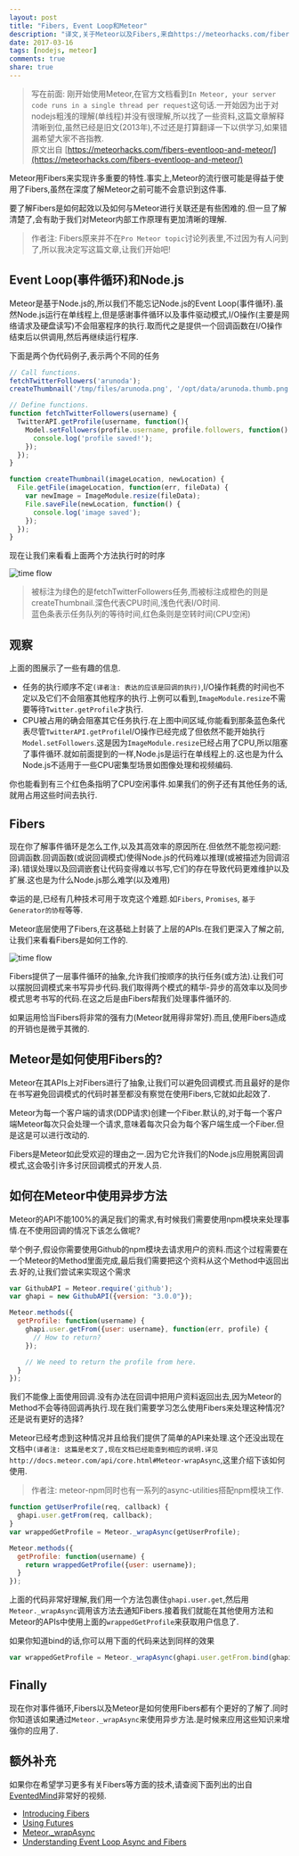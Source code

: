 ```yaml
---
layout: post
title: "Fibers, Event Loop和Meteor"
description: "译文,关于Meteor以及Fibers,来自https://meteorhacks.com/fibers-eventloop-and-meteor/"
date: 2017-03-16
tags: [nodejs, meteor]
comments: true
share: true
---
```


> 写在前面: 刚开始使用Meteor,在官方文档看到`In Meteor, your server code runs in a single thread per request`这句话.一开始因为出于对nodejs粗浅的理解(单线程)并没有很理解,所以找了一些资料,这篇文章解释清晰到位,虽然已经是旧文(2013年),不过还是打算翻译一下以供学习,如果错漏希望大家不吝指教.  
> 原文出自 [https://meteorhacks.com/fibers-eventloop-and-meteor/](https://meteorhacks.com/fibers-eventloop-and-meteor/)

Meteor用Fibers来实现许多重要的特性.事实上,Meteor的流行很可能是得益于使用了Fibers,虽然在深度了解Meteor之前可能不会意识到这件事.

要了解Fibers是如何起效以及如何与Meteor进行关联还是有些困难的.但一旦了解清楚了,会有助于我们对Meteor内部工作原理有更加清晰的理解.

> 作者注: Fibers原来并不在`Pro Meteor topic`讨论列表里,不过因为有人问到了,所以我决定写这篇文章,让我们开始吧!

## Event Loop(事件循环)和Node.js

Meteor是基于Node.js的,所以我们不能忘记Node.js的Event Loop(事件循环).虽然Node.js运行在单线程上,但是感谢事件循环以及事件驱动模式,I/O操作(主要是网络请求及硬盘读写)不会阻塞程序的执行.取而代之是提供一个回调函数在I/O操作结束后以供调用,然后再继续运行程序.

下面是两个伪代码例子,表示两个不同的任务

```js
// Call functions.
fetchTwitterFollowers('arunoda');
createThumbnail('/tmp/files/arunoda.png', '/opt/data/arunoda.thumb.png');

// Define functions.
function fetchTwitterFollowers(username) {
  TwitterAPI.getProfile(username, function(){
    Model.setFollowers(profile.username, profile.followers, function() {
      console.log('profile saved!');
    });
  });
}

function createThumbnail(imageLocation, newLocation) {
  File.getFile(imageLocation, function(err, fileData) {
    var newImage = ImageModule.resize(fileData);
    File.saveFile(newLocation, function() {
      console.log('image saved');
    });
  });
}
```

现在让我们来看看上面两个方法执行时的时序

![time flow](/images/2017-03/time-flow.png "time flow")

> 被标注为绿色的是fetchTwitterFollowers任务,而被标注成橙色的则是createThumbnail.深色代表CPU时间,浅色代表I/O时间.  
> 蓝色条表示任务队列的等待时间,红色条则是空转时间(CPU空闲)

## 观察

上面的图展示了一些有趣的信息.

- 任务的执行顺序不定`(译者注: 表达的应该是回调的执行)`,I/O操作耗费的时间也不定以及它们不会阻塞其他程序的执行.上例可以看到,`ImageModule.resize`不需要等待`Twitter.getProfile`才执行.
- CPU被占用的确会阻塞其它任务执行.在上图中间区域,你能看到那条蓝色条代表尽管`TwitterAPI.getProfile`I/O操作已经完成了但依然不能开始执行`Model.setFollowers`.这是因为`ImageModule.resize`已经占用了CPU,所以阻塞了事件循环.就如前面提到的一样,Node.js是运行在单线程上的.这也是为什么Node.js不适用于一些CPU密集型场景如图像处理和视频编码.

你也能看到有三个红色条指明了CPU空闲事件.如果我们的例子还有其他任务的话,就用占用这些时间去执行.

## Fibers

现在你了解事件循环是怎么工作,以及其高效率的原因所在.但依然不能忽视问题: 回调函数.回调函数(或说回调模式)使得Node.js的代码难以推理(或被描述为回调沼泽).错误处理以及回调嵌套让代码变得难以书写,它们的存在导致代码更难维护以及扩展.这也是为什么Node.js那么难学(以及难用)

幸运的是,已经有几种技术可用于攻克这个难题.如`Fibers`, `Promises`, `基于Generator的协程`等等.

Meteor底层使用了Fibers,在这基础上封装了上层的APIs.在我们更深入了解之前,让我们来看看Fibers是如何工作的.

![time flow](/images/2017-03/time-flow2.png "time flow-fibers")

Fibers提供了一层事件循环的抽象,允许我们按顺序的执行任务(或方法).让我们可以摆脱回调模式来书写异步代码.我们取得两个模式的精华-异步的高效率以及同步模式思考书写的代码.在这之后是由Fibers帮我们处理事件循环的.

如果运用恰当Fibers将非常的强有力(Meteor就用得非常好).而且,使用Fibers造成的开销也是微乎其微的.

## Meteor是如何使用Fibers的?

Meteor在其APIs上对Fibers进行了抽象,让我们可以避免回调模式.而且最好的是你在书写避免回调模式的代码时甚至都没有察觉在使用Fibers,它就如此起效了.

Meteor为每一个客户端的请求(DDP请求)创建一个Fiber.默认的,对于每一个客户端Meteor每次只会处理一个请求,意味着每次只会为每个客户端生成一个Fiber.但是这是可以进行改动的.

Fibers是Meteor如此受欢迎的理由之一.因为它允许我们的Node.js应用脱离回调模式,这会吸引许多讨厌回调模式的开发人员.

## 如何在Meteor中使用异步方法

Meteor的API不能100%的满足我们的需求,有时候我们需要使用npm模块来处理事情.在不使用回调的情况下该怎么做呢?

举个例子,假设你需要使用Github的npm模块去请求用户的资料.而这个过程需要在一个Meteor的Method里面完成,最后我们需要把这个资料从这个Method中返回出去.好的,让我们尝试来实现这个需求

```js
var GithubAPI = Meteor.require('github');
var ghapi = new GithubAPI({version: "3.0.0"});

Meteor.methods({
  getProfile: function(username) {
    ghapi.user.getFrom({user: username}, function(err, profile) {
      // How to return?
    });

    // We need to return the profile from here.
  }
});
```

我们不能像上面使用回调.没有办法在回调中把用户资料返回出去,因为Meteor的Method不会等待回调再执行.现在我们需要学习怎么使用Fibers来处理这种情况?还是说有更好的选择?

Meteor已经考虑到这种情况并且给我们提供了简单的API来处理.这个还没出现在文档中`(译者注: 这篇是老文了,现在文档已经能查到相应的说明.详见 http://docs.meteor.com/api/core.html#Meteor-wrapAsync`,这里介绍下该如何使用.

> 作者注: meteor-npm同时也有一系列的async-utilities搭配npm模块工作.

```js
function getUserProfile(req, callback) {
  ghapi.user.getFrom(req, callback);
}
var wrappedGetProfile = Meteor._wrapAsync(getUserProfile);

Meteor.methods({
  getProfile: function(username) {
    return wrappedGetProfile({user: username});
  }
});
```

上面的代码非常好理解,我们用一个方法包裹住`ghapi.user.get`,然后用`Meteor._wrapAsync`调用该方法去通知Fibers.接着我们就能在其他使用方法和Meteor的APIs中使用上面的`wrappedGetProfile`来获取用户信息了.

如果你知道bind的话,你可以用下面的代码来达到同样的效果

```js
var wrappedGetProfile = Meteor._wrapAsync(ghapi.user.getFrom.bind(ghapi.user));
```

## Finally

现在你对事件循环,Fibers以及Meteor是如何使用Fibers都有个更好的了解了.同时你知道该如果通过`Meteor._wrapAsync`来使用异步方法.是时候来应用这些知识来增强你的应用了.

## 额外补充

如果你在希望学习更多有关Fibers等方面的技术,请查阅下面列出的出自[EventedMind](https://www.eventedmind.com/)非常好的视频.

- [Introducing Fibers](https://www.eventedmind.com/feed/nodejs-introducing-fibers)
- [Using Futures](https://www.eventedmind.com/items/nodejs-using-futures)
- [Meteor._wrapAsync](https://www.eventedmind.com/items/meteor-meteor-wrapasync)
- [Understanding Event Loop Async and Fibers](https://www.youtube.com/watch?v=AWJ8LIzQMHY)
